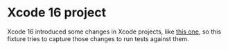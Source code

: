 # Xcode 16 project

Xcode 16 introduced some changes in Xcode projects, like [this one](https://github.com/tuist/XcodeProj/issues/861), so this fixture tries to capture those changes to run tests against them.
